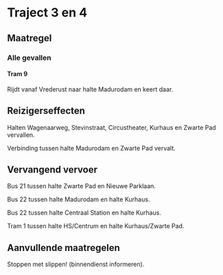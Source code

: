 # Traject 3 en 4
## Maatregel
### Alle gevallen

#### Tram 9
Rijdt vanaf Vrederust naar halte Madurodam en keert daar.

## Reizigerseffecten
Halten Wagenaarweg,  Stevinstraat, Circustheater, Kurhaus en Zwarte Pad vervallen.

Verbinding tussen halte Madurodam en Zwarte Pad vervalt.

## Vervangend vervoer
Bus 21 tussen halte Zwarte Pad en Nieuwe Parklaan.

Bus 22 tussen halte Madurodam en halte Kurhaus.

Bus 22 tussen halte Centraal Station en halte Kurhaus.

Tram 1 tussen halte HS/Centrum en halte Kurhaus/Zwarte Pad.

## Aanvullende maatregelen

Stoppen met  slippen! (binnendienst informeren).
